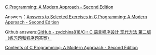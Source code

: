 
[C Programming: A Modern Approach - Second Edition](http://knking.com/books/c2/index.html)

Answers：[Answers to Selected Exercises in C Programming: A Modern Approach - Second Edition](http://knking.com/books/c2/answers/index.html)

Github answers:[GitHub - zydchina818/C-: C 语言程序设计 现代方法 第二版（练习题和程序题答案）](https://github.com/zydchina818/C-)

[Contents of C Programming: A Modern Approach - Second Edition](http://knking.com/books/c2/content.html)
